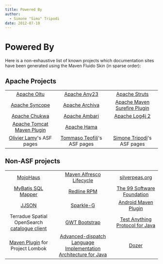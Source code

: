 ```yaml
---
title: Powered By
author: 
  - Simone "Simo" Tripodi
date: 2012-07-10
---
```


<!-- Licensed to the Apache Software Foundation (ASF) under one-->
<!-- or more contributor license agreements.  See the NOTICE file-->
<!-- distributed with this work for additional information-->
<!-- regarding copyright ownership.  The ASF licenses this file-->
<!-- to you under the Apache License, Version 2.0 (the-->
<!-- "License"); you may not use this file except in compliance-->
<!-- with the License.  You may obtain a copy of the License at-->
<!---->
<!--   http://www.apache.org/licenses/LICENSE-2.0-->
<!---->
<!-- Unless required by applicable law or agreed to in writing,-->
<!-- software distributed under the License is distributed on an-->
<!-- "AS IS" BASIS, WITHOUT WARRANTIES OR CONDITIONS OF ANY-->
<!-- KIND, either express or implied.  See the License for the-->
<!-- specific language governing permissions and limitations-->
<!-- under the License.-->

# Powered By

Here is a non\-exhaustive list of known projects which documentation sites have been generated using the Maven Fluido Skin \(in sparse order\):

## Apache Projects

|   |   |   |
|:---:|:---:|:---:|
|[Apache Oltu](http://oltu.apache.org/)|[Apache Any23](http://any23.apache.org/)|[Apache Struts](http://struts.apache.org/)|
|[Apache Syncope](http://syncope.apache.org/)|[Apache Archiva](http://archiva.apache.org/)|[Apache Maven Surefire Plugin](http://maven.apache.org/plugins/maven-surefire-plugin/)|
|[Apache Chukwa](http://chukwa.apache.org/)|[Apache Ambari](http://ambari.apache.org/)|[Apache Log4j 2](http://logging.apache.org/log4j/2.x/)|
|[Apache Tomcat Maven Plugin](http://tomcat.apache.org/maven-plugin-trunk/)|[Apache Hama](http://hama.apache.org/)||
|[Olivier Lamy](http://people.apache.org/~olamy/resume/)&apos;s ASF pages|[Tommaso Teofili](http://people.apache.org/~tommaso/)&apos;s ASF pages|[Simone Tripodi](http://people.apache.org/~simonetripodi/)&apos;s ASF pages|
## Non\-ASF projects

|   |   |   |
|:---:|:---:|:---:|
|[MojoHaus](http://www.mojohaus.org/)|[Maven Alfresco Lifecycle](https://maven.alfresco.com/nexus/content/repositories/alfresco-docs/maven-alfresco-lifecycle/latest/index.html)|[silverpeas\.org](http://www.silverpeas.org/)|
|[MyBatis SQL Mapper](http://www.mybatis.org/mybatis-3/)|[Redline RPM](http://redline-rpm.org/)|[The 99 Software Foundation](http://www.99soft.org/)|
|[JJSON](http://code.grobmeier.de/jjson/)|[Sparkle\-G](http://sparkle-g.googlecode.com/svn/site/3.3.1/index.html)|[Android Maven Plugin](http://simpligility.github.io/android-maven-plugin/)|
|Terradue Spatial OpenSearch [catalogue client](http://terradue.github.com/jcatalogue-client/)|[GWT Bootstrap](http://gwtbootstrap.github.com/gwt-bootstrap/)|[Test Anything Protocol for Java](http://tap4j.org/)|
|[Maven Plugin](http://awhitford.github.com/lombok.maven/) for Project Lombok|[Advanced\-dispatch Language Implementation Architecture for Java](http://www.alia4j.org/alia4j/)|[Dozer](http://dozer.sourceforge.net/)|
